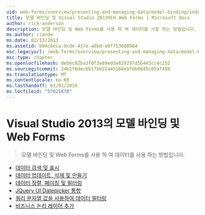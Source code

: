 ```yaml
---
uid: web-forms/overview/presenting-and-managing-data/model-binding/index
title: 모델 바인딩 및 Visual Studio 2013에서 Web Forms | Microsoft Docs
author: rick-anderson
description: 모델 바인딩 및 Web Forms를 사용 하 여 데이터를 사용 하는 방법입니다.
ms.author: riande
ms.date: 02/13/2013
ms.assetid: b94c8eca-9cde-417e-a8bd-e0ff53600984
msc.legacyurl: /web-forms/overview/presenting-and-managing-data/model-binding
msc.type: chapter
ms.openlocfilehash: 0eb6c82ba3fdf3e89edde819297d5b443cc4c252
ms.sourcegitcommit: 24b1f6decbb17bb22a45166e5fdb0845c65af498
ms.translationtype: MT
ms.contentlocale: ko-KR
ms.lasthandoff: 03/01/2019
ms.locfileid: "57021670"
---
```

<a name="model-binding-and-web-forms-in-visual-studio-2013"></a>Visual Studio 2013의 모델 바인딩 및 Web Forms
====================
> 모델 바인딩 및 Web Forms를 사용 하 여 데이터를 사용 하는 방법입니다.


- [데이터 검색 및 표시](retrieving-data.md)
- [데이터 업데이트, 삭제 및 만들기](updating-deleting-and-creating-data.md)
- [데이터 정렬, 페이징 및 필터링](sorting-paging-and-filtering-data.md)
- [JQuery UI Datepicker 통합](integrating-jquery-ui.md)
- [쿼리 문자열 값을 사용하여 데이터 필터링](using-query-string-values-to-retrieve-data.md)
- [비즈니스 논리 레이어 추가](adding-business-logic-layer.md)
